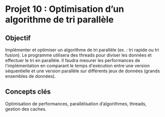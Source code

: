 # Projet 10 : Optimisation d’un algorithme de tri parallèle

## Objectif
Implémenter et optimiser un algorithme de tri parallèle (ex. : tri rapide ou tri fusion). Le programme utilisera des threads pour diviser les données et effectuer le tri en parallèle. Il faudra mesurer les performances de l'implémentation en comparant le temps d'exécution entre une version séquentielle et une version parallèle sur différents jeux de données (grands ensembles de données).

## Concepts clés
Optimisation de performances, parallélisation d’algorithmes, threads, gestion des caches.


